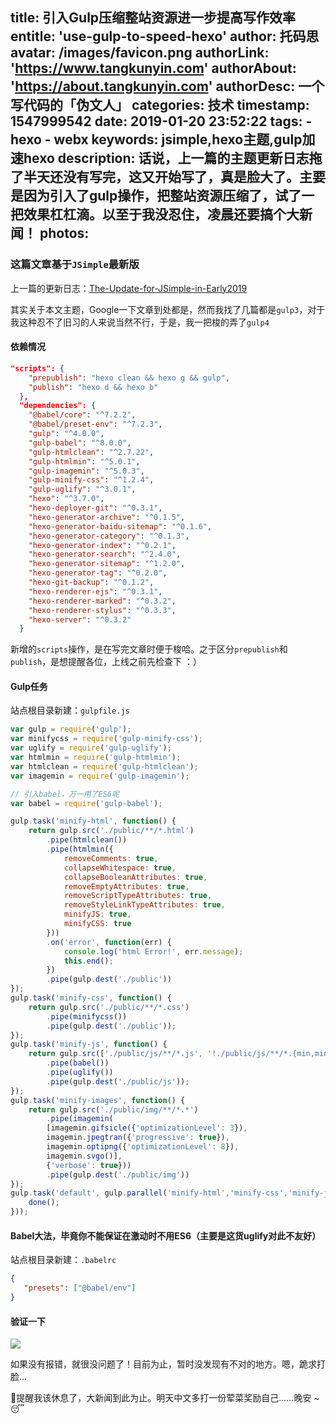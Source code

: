 title: 引入Gulp压缩整站资源进一步提高写作效率
entitle: 'use-gulp-to-speed-hexo'
author: 托码思
avatar: /images/favicon.png
authorLink: 'https://www.tangkunyin.com'
authorAbout: 'https://about.tangkunyin.com'
authorDesc: 一个写代码的「伪文人」
categories: 技术
timestamp: 1547999542
date: 2019-01-20 23:52:22
tags: 
	- hexo
	- webx
keywords: jsimple,hexo主题,gulp加速hexo
description: 话说，上一篇的主题更新日志拖了半天还没有写完，这又开始写了，真是脸大了。主要是因为引入了gulp操作，把整站资源压缩了，试了一把效果杠杠滴。以至于我没忍住，凌晨还要搞个大新闻！
photos:
---

### 这篇文章基于`JSimple`最新版

上一篇的更新日志：[The-Update-for-JSimple-in-Early2019](https://shuoit.net/tech-notes/the-update-for-jsimple-in-early2019-1547728233.html)

其实关于本文主题，Google一下文章到处都是，然而我找了几篇都是`gulp3`，对于我这种忍不了旧习的人来说当然不行，于是，我一把梭的弄了`gulp4`

#### 依赖情况

```json
"scripts": {
    "prepublish": "hexo clean && hexo g && gulp",
    "publish": "hexo d && hexo b"
  },
  "dependencies": {
    "@babel/core": "^7.2.2",
    "@babel/preset-env": "^7.2.3",
    "gulp": "^4.0.0",
    "gulp-babel": "^8.0.0",
    "gulp-htmlclean": "^2.7.22",
    "gulp-htmlmin": "^5.0.1",
    "gulp-imagemin": "^5.0.3",
    "gulp-minify-css": "^1.2.4",
    "gulp-uglify": "^3.0.1",
    "hexo": "^3.7.0",
    "hexo-deployer-git": "^0.3.1",
    "hexo-generator-archive": "^0.1.5",
    "hexo-generator-baidu-sitemap": "^0.1.6",
    "hexo-generator-category": "^0.1.3",
    "hexo-generator-index": "^0.2.1",
    "hexo-generator-search": "^2.4.0",
    "hexo-generator-sitemap": "^1.2.0",
    "hexo-generator-tag": "^0.2.0",
    "hexo-git-backup": "^0.1.2",
    "hexo-renderer-ejs": "^0.3.1",
    "hexo-renderer-marked": "^0.3.2",
    "hexo-renderer-stylus": "^0.3.3",
    "hexo-server": "^0.3.2"
  }
```

新增的`scripts`操作，是在写完文章时便于梭哈。之于区分`prepublish`和`publish`，是想提醒各位，上线之前先检查下 ：）

#### Gulp任务

站点根目录新建：`gulpfile.js`

```javascript
var gulp = require('gulp');
var minifycss = require('gulp-minify-css');
var uglify = require('gulp-uglify');
var htmlmin = require('gulp-htmlmin');
var htmlclean = require('gulp-htmlclean');
var imagemin = require('gulp-imagemin');

// 引入babel，万一用了ES6呢
var babel = require('gulp-babel');

gulp.task('minify-html', function() {
    return gulp.src('./public/**/*.html')
        .pipe(htmlclean())
        .pipe(htmlmin({
            removeComments: true,
            collapseWhitespace: true,
            collapseBooleanAttributes: true,
            removeEmptyAttributes: true,
            removeScriptTypeAttributes: true,
            removeStyleLinkTypeAttributes: true,
            minifyJS: true,
            minifyCSS: true
        }))
        .on('error', function(err) {
            console.log('html Error!', err.message);
            this.end();
        })
        .pipe(gulp.dest('./public'))
});
gulp.task('minify-css', function() {
    return gulp.src('./public/**/*.css')
        .pipe(minifycss())
        .pipe(gulp.dest('./public'));
});
gulp.task('minify-js', function() {
    return gulp.src(['./public/js/**/*.js', '!./public/js/**/*.{min,mini}.js'])
        .pipe(babel())
        .pipe(uglify())
        .pipe(gulp.dest('./public/js'));
});
gulp.task('minify-images', function() {
    return gulp.src('./public/img/**/*.*')
        .pipe(imagemin(
        [imagemin.gifsicle({'optimizationLevel': 3}),
        imagemin.jpegtran({'progressive': true}),
        imagemin.optipng({'optimizationLevel': 8}),
        imagemin.svgo()],
        {'verbose': true}))
        .pipe(gulp.dest('./public/img'))
});
gulp.task('default', gulp.parallel('minify-html','minify-css','minify-js','minify-images', function(done){
    done();
}));
```
 
 
####  Babel大法，毕竟你不能保证在激动时不用ES6（主要是这货uglify对此不友好）
 
 站点根目录新建：`.babelrc`
 
 ```json
 {
    "presets": ["@babel/env"]
 }
 ```
 
 
#### 验证一下

![](/img/2019/15480009042280.jpg)

如果没有报错，就很没问题了！目前为止，暂时没发现有不对的地方。嗯，跪求打脸...

👀️提醒我该休息了，大新闻到此为止。明天中文多打一份荤菜奖励自己......晚安 ~ 😴️

